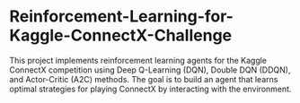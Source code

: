 # Reinforcement-Learning-for-Kaggle-ConnectX-Challenge
This project implements reinforcement learning agents for the Kaggle ConnectX competition using Deep Q-Learning (DQN), Double DQN (DDQN), and Actor-Critic (A2C) methods. The goal is to build an agent that learns optimal strategies for playing ConnectX by interacting with the environment.
